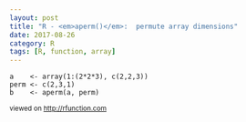 ```yaml
---
layout: post
title: "R - <em>aperm()</em>:  permute array dimensions"
date: 2017-08-26
category: R
tags: [R, function, array]
---
```


```
a    <- array(1:(2*2*3), c(2,2,3))
perm <- c(2,3,1)
b    <- aperm(a, perm)
```


<small> viewed on http://rfunction.com </small>
